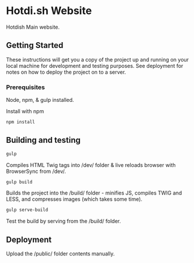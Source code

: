 # Hotdi.sh Website

Hotdish Main website.

## Getting Started

These instructions will get you a copy of the project up and running on your local machine for development and testing purposes. See deployment for notes on how to deploy the project on to a server.

### Prerequisites

Node, npm, & gulp installed.

Install with npm

```bash
npm install
```

## Building and testing

```bash
gulp
```
Compiles HTML Twig tags into /dev/ folder & live reloads browser with BrowserSync from /dev/.

```bash
gulp build
```
Builds the project into the /build/ folder - minifies JS, compiles TWIG and LESS, and compresses images (which takes some time).

```bash
gulp serve-build
```
Test the build by serving from the /build/ folder.


## Deployment

Upload the /public/ folder contents manually.

